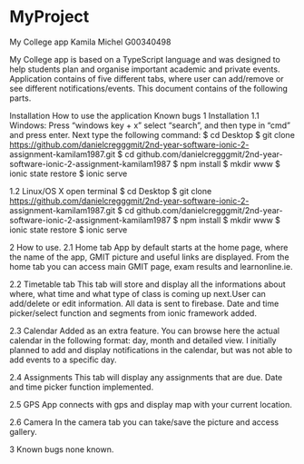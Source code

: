 # MyProject
My College app Kamila Michel G00340498

My College app is based on a TypeScript language and was designed to help students plan and organise important academic and private events. Application contains of five different tabs, where user can add/remove or see different notifications/events. This document contains of the following parts.

Installation
How to use the application
Known bugs
1 Installation 1.1 Windows: Press “windows key + x” select “search”, and then type in “cmd” and press enter. Next type the following command: $ cd Desktop $ git clone https://github.com/danielcregggmit/2nd-year-software-ionic-2- assignment-kamilam1987.git $ cd github.com/danielcregggmit/2nd-year-software-ionic-2-assignment-kamilam1987 $ npm install $ mkdir www $ ionic state restore $ ionic serve

1.2 Linux/OS X open terminal $ cd Desktop $ git clone https://github.com/danielcregggmit/2nd-year-software-ionic-2- assignment-kamilam1987.git $ cd github.com/danielcregggmit/2nd-year-software-ionic-2-assignment-kamilam1987 $ npm install $ mkdir www $ ionic state restore $ ionic serve

2 How to use. 2.1 Home tab App by default starts at the home page, where the name of the app, GMIT picture and useful links are displayed. From the home tab you can access main GMIT page, exam results and learnonline.ie.

2.2 Timetable tab This tab will store and display all the informations about where, what time and what type of class is coming up next.User can add/delete or edit information. All data is sent to firebase. Date and time picker/select function and segments from ionic framework added.

2.3 Calendar Added as an extra feature. You can browse here the actual calendar in the following format: day, month and detailed view. I initially planned to add and display notifications in the calendar, but was not able to add events to a specific day.

2.4 Assignments This tab will display any assignments that are due. Date and time picker function implemented.

2.5 GPS App connects with gps and display map with your current location.

2.6 Camera In the camera tab you can take/save the picture and access gallery.

3 Known bugs none known.

